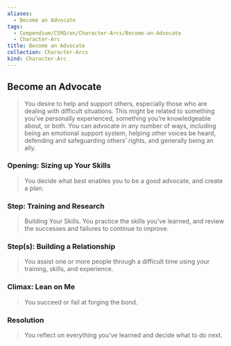 ```yaml
---
aliases:
  - Become an Advocate
tags:
  - Compendium/CSRD/en/Character-Arcs/Become-an-Advocate
  - Character-Arc
title: Become an Advocate
collection: Character-Arcs
kind: Character-Arc
---
```

## Become an Advocate
>You desire to help and support others, especially those who are dealing with difficult situations. This might be related to something you’ve personally experienced, something you’re knowledgeable about, or both. You can advocate in any number of ways, including being an emotional support system, helping other voices be heard, defending and safeguarding others’ rights, and generally being an ally.

### Opening: Sizing up Your Skills
>You decide what best enables you to be a good advocate, and create a plan.
### Step: Training and Research 
>Building Your Skills. You practice the skills you’ve learned, and review the successes and failures to continue to improve.
### Step(s): Building a Relationship 
>You assist one or more people through a difficult time using your training, skills, and experience.
### Climax: Lean on Me 
>You succeed or fail at forging the bond. 
### Resolution 
>You reflect on everything you’ve learned and decide what to do next.
